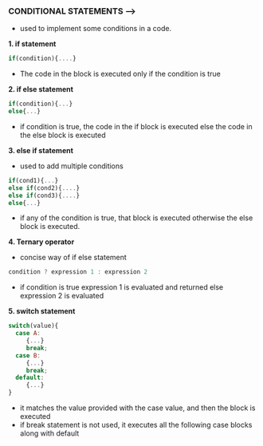 ### CONDITIONAL STATEMENTS -->
- used to implement some conditions in a code.

**1. if statement**
``` javascript
if(condition){....}
```
- The code in the block is executed only if the condition is true

**2. if else statement**
``` javascript
if(condition){...}
else{...}
```
- if condition is true, the code in the if block is executed else the code in the else block is executed

**3. else if statement**
- used to add multiple conditions
``` javascript
if(cond1){...}
else if(cond2){....}
else if(cond3){....}
else{...}
```
- if any of the condition is true, that block is executed otherwise the else block is executed.

**4. Ternary operator**
- concise way of if else statement
``` javascript
condition ? expression 1 : expression 2
```
- if condition is true expression 1 is evaluated and returned else expression 2 is evaluated

**5. switch statement**
``` javascript
switch(value){
  case A:
     {...}
     break;
  case B:
     {...}
     break;
  default:
     {...}
}
```
- it matches the value provided with the case value, and then the block is executed
- if break statement is not used, it executes all the following case blocks along with default

